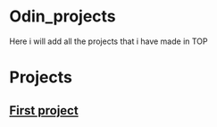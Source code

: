 # Odin_projects
Here i will add all the projects that i have made in TOP

# Projects

## [First project](https://hafsabn.github.io/Odin_projects/odin-recipes/) 


